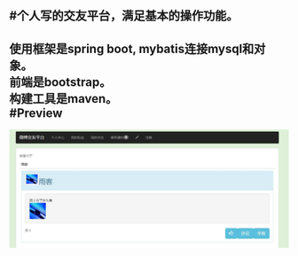 #个人写的交友平台，满足基本的操作功能。<br> 
-------------------------------------
使用框架是spring boot, mybatis连接mysql和对象。<br> 
前端是bootstrap。<br> 
构建工具是maven。<br> 
#Preview<br> 
-------------------------------------
![](https://github.com/edonon/mywb/blob/master/Preview/main0706.jpg)

